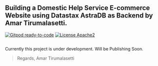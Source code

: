 <!--- STARTEXCLUDE --->
## Building a Domestic Help Service E-commerce Website using Datastax AstraDB as Backend by Amar Tirumalasetti.

[![Gitpod ready-to-code](https://img.shields.io/badge/Gitpod-ready--to--code-blue?logo=gitpod)](https://gitpod.io/#https://github.com/datastaxdevs/workshop-ecommerce-app)
[![License Apache2](https://img.shields.io/hexpm/l/plug.svg)](http://www.apache.org/licenses/LICENSE-2.0)


##
## 
Currently this project is under development. Will be Publishing Soon.


> Regards, 
> Amar Tirumalasetti
